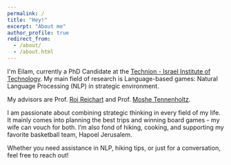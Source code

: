```yaml
---
permalink: /
title: "Hey!"
excerpt: "About me"
author_profile: true
redirect_from: 
  - /about/
  - /about.html
---
```


I'm Eilam, currently a PhD Candidate at the [Technion - Israel Institute of Technology](https://www.technion.ac.il/).
My main field of research is Language-based games: Natural Language Processing (NLP) in strategic environment.  

My advisors are Prof. [Roi Reichart](https://roireichart.com/) and Prof.
[Moshe Tennenholtz](https://dds.technion.ac.il/he/academicstaff/moshe-tennenholtz/).

I am passionate about combining strategic thinking in every field of my life. It mainly comes into planning the best trips and winning board games - my wife can vouch for both.
I’m also fond of hiking, cooking, and supporting my favorite basketball team, Hapoel Jerusalem.

Whether you need assistance in NLP,  hiking tips, or just for a conversation, feel free to reach out!
